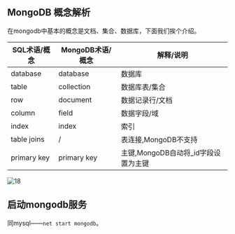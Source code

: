 ## MongoDB 概念解析

在mongodb中基本的概念是文档、集合、数据库，下面我们挨个介绍。

| SQL术语/概念 | MongoDB术语/概念 | 解释/说明                           |
| ------------ | ---------------- | ----------------------------------- |
| database     | database         | 数据库                              |
| table        | collection       | 数据库表/集合                       |
| row          | document         | 数据记录行/文档                     |
| column       | field            | 数据字段/域                         |
| index        | index            | 索引                                |
| table joins  | /                | 表连接,MongoDB不支持                |
| primary key  | primary key      | 主键,MongoDB自动将_id字段设置为主键 |

![18](https://chua-n.gitee.io/blog-images/notebooks/数据库/18.png)

## 启动mongodb服务

同mysql——`net start mongodb`。

